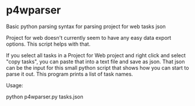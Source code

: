 # p4wparser
Basic python parsing syntax for parsing project for web tasks json

Project for web doesn't currently seem to have any easy data export options. This script helps with that. 

If you select all tasks in a Project for Web project and right click and select "copy tasks", you can paste that into a text file and save as json. 
That json can be the input for this small python script that shows how you can start to parse it out. This program prints a list of task names.

Usage:

python p4wparser.py tasks.json

